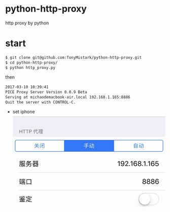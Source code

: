 # python-http-proxy
http proxy by python
# start

```
$ git clone git@github.com:TonyMistark/python-http-proxy.git
$ cd python-http-proxy/
$ python http_proxy.py
```
then

```
2017-03-10 10:39:41
PICE Proxy Server Version 0.0.9 Beta
Serving at michaodemacbook-air.local 192.168.1.165:8886
Quit the server with CONTROL-C.
```
* set iphone
![](https://github.com/TonyMistark/python-http-proxy/blob/master/images/iphone.jpg)
